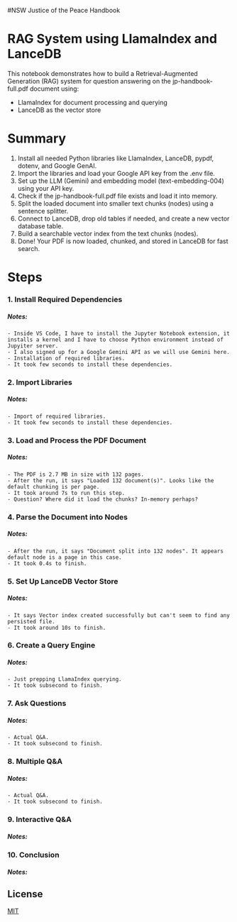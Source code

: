 #NSW Justice of the Peace Handbook


# RAG System using LlamaIndex and LanceDB
This notebook demonstrates how to build a Retrieval-Augmented Generation (RAG) system for question answering on the jp-handbook-full.pdf document using:

- LlamaIndex for document processing and querying
- LanceDB as the vector store

# Summary 
1. Install all needed Python libraries like LlamaIndex, LanceDB, pypdf, dotenv, and Google GenAI.
2. Import the libraries and load your Google API key from the .env file.
3. Set up the LLM (Gemini) and embedding model (text-embedding-004) using your API key.
4. Check if the jp-handbook-full.pdf file exists and load it into memory.
5. Split the loaded document into smaller text chunks (nodes) using a sentence splitter.
6. Connect to LanceDB, drop old tables if needed, and create a new vector database table.
7. Build a searchable vector index from the text chunks (nodes).
8. Done! Your PDF is now loaded, chunked, and stored in LanceDB for fast search.

# Steps 

### 1. Install Required Dependencies
##### Notes:
    - Inside VS Code, I have to install the Jupyter Notebook extension, it installs a kernel and I have to choose Python environment instead of Jupyiter server.
    - I also signed up for a Google Gemini API as we will use Gemini here.
    - Installation of required libraries. 
    - It took few seconds to install these dependencies.

### 2. Import Libraries
##### Notes:
    - Import of required libraries. 
    - It took few seconds to install these dependencies.

### 3. Load and Process the PDF Document
##### Notes:
    - The PDF is 2.7 MB in size with 132 pages.
    - After the run, it says "Loaded 132 document(s)". Looks like the default chunking is per page. 
    - It took around 7s to run this step. 
    - Question? Where did it load the chunks? In-memory perhaps?

### 4. Parse the Document into Nodes
##### Notes:
    - After the run, it says "Document split into 132 nodes". It appears default node is a page in this case. 
    - It took 0.4s to finish. 

### 5. Set Up LanceDB Vector Store
##### Notes:
    - It says Vector index created successfully but can't seem to find any persisted file.
    - It took around 10s to finish. 
    
### 6. Create a Query Engine
##### Notes:
    - Just prepping LlamaIndex querying.
    - It took subsecond to finish.
    
### 7. Ask Questions
##### Notes:
    - Actual Q&A.
    - It took subsecond to finish.

### 8. Multiple Q&A
##### Notes:
    - Actual Q&A.
    - It took subsecond to finish.
    
### 9. Interactive Q&A
##### Notes:

### 10. Conclusion
##### Notes:

## License

[MIT](https://choosealicense.com/licenses/mit/)
